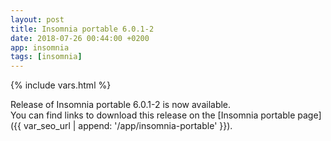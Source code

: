 ```yaml
---
layout: post
title: Insomnia portable 6.0.1-2
date: 2018-07-26 00:44:00 +0200
app: insomnia
tags: [insomnia]
---
```

{% include vars.html %}

Release of Insomnia portable 6.0.1-2 is now available.<br />
You can find links to download this release on the [Insomnia portable page]({{ var_seo_url | append: '/app/insomnia-portable' }}).
